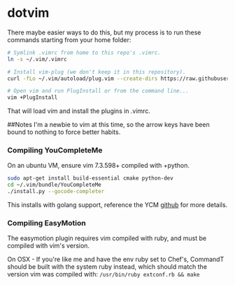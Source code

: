 # dotvim

There maybe easier ways to do this, but my process is to run these commands starting from your home folder:
```bash
# Symlink .vimrc from home to this repo's .vimrc.
ln -s ~/.vim/.vimrc

# Install vim-plug (we don't keep it in this repository).
curl -fLo ~/.vim/autoload/plug.vim --create-dirs https://raw.githubusercontent.com/junegunn/vim-plug/master/plug.vim

# Open vim and run PlugInstall or from the command line...
vim +PlugInstall
```
That will load vim and install the plugins in .vimrc.

##Notes
I'm a newbie to vim at this time, so the arrow keys have been bound to nothing to force better habits.

### Compiling YouCompleteMe

On an ubuntu VM, ensure vim 7.3.598+ compiled with +python.
```bash
sudo apt-get install build-essential cmake python-dev
cd ~/.vim/bundle/YouCompleteMe
./install.py --gocode-completer
```
This installs with golang support, reference the YCM [github](https://github.com/Valloric/YouCompleteMe) for more details.

### Compiling EasyMotion
The easymotion plugin requires vim compiled with ruby, and must be compiled with vim's version.

On OSX - If you're like me and have the env ruby set to Chef's, CommandT should be built with the system ruby instead, which should match the version vim was compiled with:
`/usr/bin/ruby extconf.rb && make`

